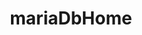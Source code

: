 ---
title: "mariaDbHome"
height: "height:51px"
width: "width:105px"
margin: "margin:2.4%"
img: "/img/partner-logos/mariaDbHome.png"
class: "partners"
weight: 8
---